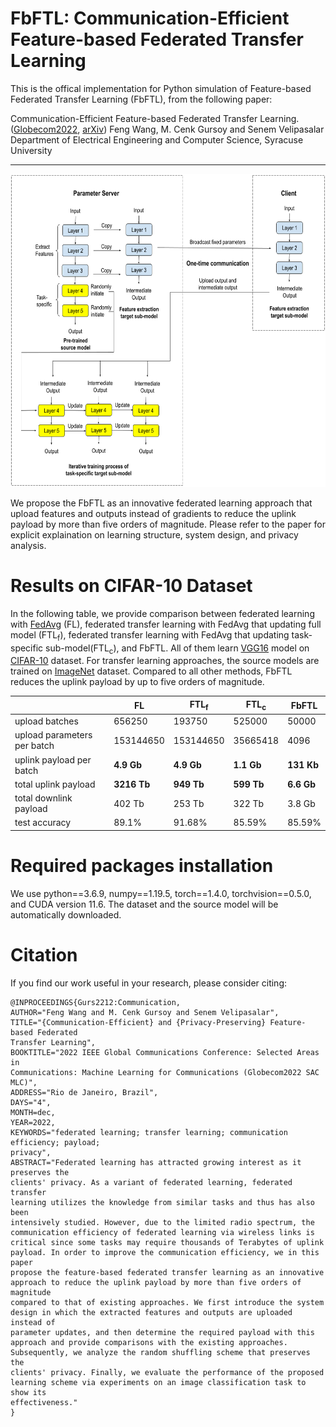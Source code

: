 # FbFTL: Communication-Efficient Feature-based Federated Transfer Learning

This is the offical implementation for Python simulation of Feature-based Federated Transfer Learning (FbFTL), from the following paper: 

  Communication-Efficient Feature-based Federated Transfer Learning.([Globecom2022](https://ieeexplore.ieee.org/abstract/document/10000612), [arXiv](https://arxiv.org/abs/2209.05395)) 
  Feng Wang, M. Cenk Gursoy and Senem Velipasalar  
Department of Electrical Engineering and Computer Science, Syracuse University

---

<img src="https://github.com/wfwf10/Feature-based-Federated-Transfer-Learning/blob/main/diagrams/FbFTL_diagram.png" width="644" height="501">

We propose the FbFTL as an innovative federated learning approach that upload features and outputs instead of gradients to reduce the uplink payload by more than five orders of magnitude. Please refer to the paper for explicit explaination on learning structure, system design, and privacy analysis.


# Results on CIFAR-10 Dataset
In the following table, we provide comparison between federated learning with [FedAvg](http://proceedings.mlr.press/v54/mcmahan17a.html) (FL), federated transfer learning with FedAvg that updating full model (FTL<sub>f</sub>), federated transfer learning with FedAvg that updating task-specific sub-model(FTL<sub>c</sub>), and FbFTL. All of them learn [VGG16](https://arxiv.org/abs/1409.1556) model on [CIFAR-10](http://citeseerx.ist.psu.edu/viewdoc/download?doi=10.1.1.222.9220&rep=rep1&type=pdf) dataset. For transfer learning approaches, the source models are trained on [ImageNet](https://ieeexplore.ieee.org/abstract/document/5206848?casa_token=QncCRBM1tzAAAAAA:QuoJhjJAHRplmLJ4jcFw5JWdfASjmbIVlvpCrHgTPIFu63gpSUlBeACB78S0AH34qqQnsBOdoQ) dataset. Compared to all other methods, FbFTL reduces the uplink payload by up to five orders of magnitude. 

| | FL | FTL<sub>f</sub> | FTL<sub>c</sub> | FbFTL  |
| ---- | ----- | ---- | ---- | ---- |
| upload batches | 656250 | 193750 | 525000 | 50000 |
| upload parameters per batch | 153144650 | 153144650 | 35665418 | 4096 |
| uplink payload per batch | **4.9 Gb** | **4.9 Gb** | **1.1 Gb** | **131 Kb**  |
| total uplink payload | **3216 Tb** | **949 Tb** | **599 Tb** | **6.6 Gb** |
| total downlink payload | 402 Tb | 253 Tb | 322 Tb | 3.8 Gb |
| test accuracy | 89.1\% | 91.68\% | 85.59\% | 85.59\% |

# Required packages installation
We use python==3.6.9, numpy==1.19.5, torch==1.4.0, torchvision==0.5.0, and CUDA version 11.6. The dataset and the source model will be automatically downloaded.

# Citation
If you find our work useful in your research, please consider citing:
```
@INPROCEEDINGS{Gurs2212:Communication,
AUTHOR="Feng Wang and M. Cenk Gursoy and Senem Velipasalar",
TITLE="{Communication-Efficient} and {Privacy-Preserving} Feature-based Federated
Transfer Learning",
BOOKTITLE="2022 IEEE Global Communications Conference: Selected Areas in
Communications: Machine Learning for Communications (Globecom2022 SAC MLC)",
ADDRESS="Rio de Janeiro, Brazil",
DAYS="4",
MONTH=dec,
YEAR=2022,
KEYWORDS="federated learning; transfer learning; communication efficiency; payload;
privacy",
ABSTRACT="Federated learning has attracted growing interest as it preserves the
clients' privacy. As a variant of federated learning, federated transfer
learning utilizes the knowledge from similar tasks and thus has also been
intensively studied. However, due to the limited radio spectrum, the
communication efficiency of federated learning via wireless links is
critical since some tasks may require thousands of Terabytes of uplink
payload. In order to improve the communication efficiency, we in this paper
propose the feature-based federated transfer learning as an innovative
approach to reduce the uplink payload by more than five orders of magnitude
compared to that of existing approaches. We first introduce the system
design in which the extracted features and outputs are uploaded instead of
parameter updates, and then determine the required payload with this
approach and provide comparisons with the existing approaches.
Subsequently, we analyze the random shuffling scheme that preserves the
clients' privacy. Finally, we evaluate the performance of the proposed
learning scheme via experiments on an image classification task to show its
effectiveness."
}
```
